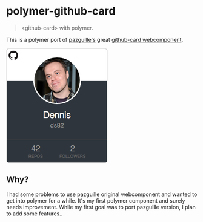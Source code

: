 # polymer-github-card

> &lt;github-card&gt; with polymer.


This is a polymer port of [pazguille's](https://github.com/pazguille) great [github-card webcomponent](https://github.com/pazguille/github-card).

![](example.png)

## Why?

I had some problems to use pazguille original webcomponent and wanted to get into polymer for a while. It's my first polymer component and surely needs improvement. While my first goal was to port pazguille version, I plan to add some features..
